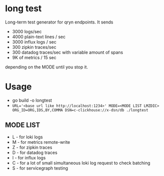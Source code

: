 # long test

Long-term test generator for qryn endpoints.
It sends 
- 3000 logs/sec
- 4000 plain-text lines / sec
- 3000 influx logs / sec
- 300 zipkin traces/sec
- 300 datadog traces/sec with variable amount of spans
- 9K of metrics / 15 sec

depending on the MODE until you stop it.

# Usage

- go build -o longtest
- `URL='<base url like http://localhost:1234>' MODE=<MODE LIST LMZDIC> ORG_ID=ORG,IDS,BY,COMMA DSN=c-clickhouse://x-dsn/db ./longtest`

## MODE LIST

- L - for loki logs
- M - for metrics remote-write
- Z - for zipkin traces
- D - for datadog traces
- I - for influx logs
- C - for a lot of small simultaneous loki log request to check batching
- S - for servicegraph testing
